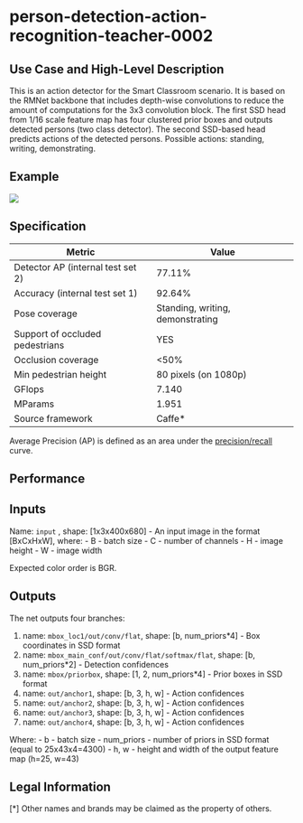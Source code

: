# person-detection-action-recognition-teacher-0002

## Use Case and High-Level Description

This is an action detector for the Smart Classroom scenario. It is based on the RMNet backbone that includes depth-wise convolutions to reduce the amount of computations for the 3x3 convolution block. The first SSD head from 1/16 scale feature map has four clustered prior boxes and outputs detected persons (two class detector). The second SSD-based head predicts actions of the detected persons. Possible actions: standing, writing, demonstrating.

## Example

![](./person-detection-action-recognition-teacher-0002.png)

## Specification

| Metric                            | Value                            |
|-----------------------------------|----------------------------------|
| Detector AP (internal test set 2) | 77.11%                           |
| Accuracy (internal test set 1)    | 92.64%                           |
| Pose coverage                     | Standing, writing, demonstrating |
| Support of occluded pedestrians   | YES                              |
| Occlusion coverage                | <50%                             |
| Min pedestrian height             | 80 pixels (on 1080p)             |
| GFlops                            | 7.140                            |
| MParams                           | 1.951                            |
| Source framework                  | Caffe*                           |

Average Precision (AP) is defined as an area under the [precision/recall](https://en.wikipedia.org/wiki/Precision_and_recall)
curve.

## Performance

## Inputs

Name: `input` , shape: [1x3x400x680] - An input image in the format [BxCxHxW],
   where:
    - B - batch size
    - C - number of channels
    - H - image height
    - W - image width

   Expected color order is BGR.

## Outputs

The net outputs four branches:

1. name: `mbox_loc1/out/conv/flat`, shape: [b, num_priors*4] - Box coordinates in SSD format
2. name: `mbox_main_conf/out/conv/flat/softmax/flat`, shape: [b, num_priors*2] - Detection confidences
3. name: `mbox/priorbox`, shape: [1, 2, num_priors*4] - Prior boxes in SSD format
4. name: `out/anchor1`, shape: [b, 3, h, w] - Action confidences
5. name: `out/anchor2`, shape: [b, 3, h, w] - Action confidences
6. name: `out/anchor3`, shape: [b, 3, h, w] - Action confidences
7. name: `out/anchor4`, shape: [b, 3, h, w] - Action confidences

Where:
    - b - batch size
    - num_priors -  number of priors in SSD format (equal to 25x43x4=4300)
    - h, w - height and width of the output feature map (h=25, w=43)

## Legal Information
[*] Other names and brands may be claimed as the property of others.
